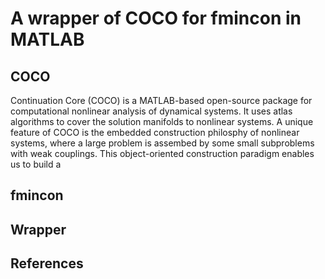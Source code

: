 # A wrapper of COCO for fmincon in MATLAB

## COCO
Continuation Core (COCO) is a MATLAB-based open-source package for computational nonlinear analysis of dynamical systems. It uses atlas algorithms to cover the solution manifolds to nonlinear systems. A unique feature of COCO is the embedded construction philosphy of nonlinear systems, where a large problem is assembed by some small subproblems with weak couplings. This object-oriented construction paradigm enables us to build a 


## fmincon


## Wrapper



## References
